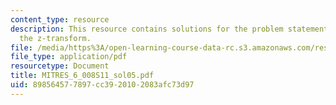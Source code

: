 ```yaml
---
content_type: resource
description: This resource contains solutions for the problem statements related to
  the z-transform.
file: /media/https%3A/open-learning-course-data-rc.s3.amazonaws.com/res-6-008-digital-signal-processing-spring-2011/898564577897cc3920102083afc73d97_MITRES_6_008S11_sol05.pdf
file_type: application/pdf
resourcetype: Document
title: MITRES_6_008S11_sol05.pdf
uid: 89856457-7897-cc39-2010-2083afc73d97
---
```

